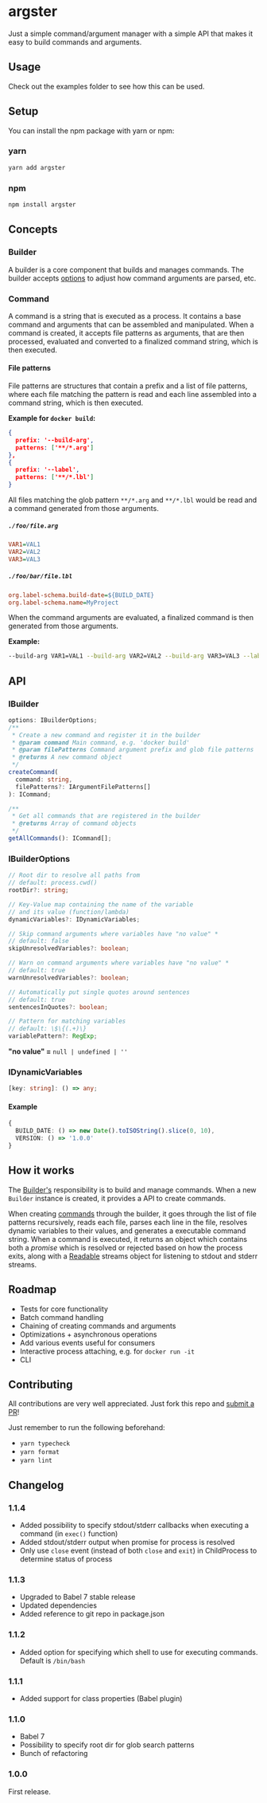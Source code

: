 # argster

Just a simple command/argument manager with a simple API that makes it easy to build commands and arguments.

## Usage

Check out the examples folder to see how this can be used.

## Setup

You can install the npm package with yarn or npm:

### yarn

```bash
yarn add argster
```

### npm

```bash
npm install argster
```

## Concepts

### Builder

A builder is a core component that builds and manages commands.
The builder accepts [options](#options) to adjust how command arguments are parsed, etc.

### Command

A command is a string that is executed as a process. It contains a base command and arguments that can be assembled and manipulated.
When a command is created, it accepts file patterns as arguments, that are then processed, evaluated and converted to
a finalized command string, which is then executed.

#### File patterns

File patterns are structures that contain a prefix and a list of file patterns, where each file matching the pattern is
read and each line assembled into a command string, which is then executed.

**Example for `docker build`:**

```json
{
  prefix: '--build-arg',
  patterns: ['**/*.arg']
},
{
  prefix: '--label',
  patterns: ['**/*.lbl']
}
```

All files matching the glob pattern `**/*.arg` and `**/*.lbl` would be read and a command generated from those arguments.

##### `./foo/file.arg`

```ini
VAR1=VAL1
VAR2=VAL2
VAR3=VAL3
```

##### `./foo/bar/file.lbl`

```ini
org.label-schema.build-date=${BUILD_DATE}
org.label-schema.name=MyProject
```

When the command arguments are evaluated, a finalized command is then generated from those arguments.

**Example:**

```bash
--build-arg VAR1=VAL1 --build-arg VAR2=VAL2 --build-arg VAR3=VAL3 --label org.label-schema.build-date=2018-08-03 --label org.label-schema.name=MyProject
```

## API

### IBuilder

```typescript
options: IBuilderOptions;
/**
 * Create a new command and register it in the builder
 * @param command Main command, e.g. 'docker build'
 * @param filePatterns Command argument prefix and glob file patterns
 * @returns A new command object
 */
createCommand(
  command: string,
  filePatterns?: IArgumentFilePatterns[]
): ICommand;

/**
 * Get all commands that are registered in the builder
 * @returns Array of command objects
 */
getAllCommands(): ICommand[];
```

### IBuilderOptions

```typescript
// Root dir to resolve all paths from
// default: process.cwd()
rootDir?: string;

// Key-Value map containing the name of the variable
// and its value (function/lambda)
dynamicVariables?: IDynamicVariables;

// Skip command arguments where variables have "no value" *
// default: false
skipUnresolvedVariables?: boolean;

// Warn on command arguments where variables have "no value" *
// default: true
warnUnresolvedVariables?: boolean;

// Automatically put single quotes around sentences
// default: true
sentencesInQuotes?: boolean;

// Pattern for matching variables
// default: \$\{(.+)\}
variablePattern?: RegExp;
```

**"no value" =** `null | undefined | ''`

### IDynamicVariables

```typescript
[key: string]: () => any;
```

#### Example

```typescript
{
  BUILD_DATE: () => new Date().toISOString().slice(0, 10),
  VERSION: () => '1.0.0'
}
```

## How it works

The [Builder's](#builder) responsibility is to build and manage commands. When a new `Builder` instance is created, it provides a API to create commands.

When creating [commands](#command) through the builder, it goes through the list of file patterns recursively, reads each file, parses each line in the file, resolves dynamic variables to their values, and generates a executable command string. When a command is executed, it returns an object which contains both a _promise_ which is resolved or rejected based on how the process exits, along with a [Readable](https://nodejs.org/api/stream.html#stream_readable_streams) streams object for listening to stdout and stderr streams.

## Roadmap

- Tests for core functionality
- Batch command handling
- Chaining of creating commands and arguments
- Optimizations + asynchronous operations
- Add various events useful for consumers
- Interactive process attaching, e.g. for `docker run -it`
- CLI

## Contributing

All contributions are very well appreciated. Just fork this repo and [submit a PR](https://help.github.com/articles/about-pull-requests/)!

Just remember to run the following beforehand:

- `yarn typecheck`
- `yarn format`
- `yarn lint`

## Changelog

### 1.1.4

- Added possibility to specify stdout/stderr callbacks when executing a command (in `exec()` function)
- Added stdout/stderr output when promise for process is resolved
- Only use `close` event (instead of both `close` and `exit`) in ChildProcess to determine status of process

### 1.1.3

- Upgraded to Babel 7 stable release
- Updated dependencies
- Added reference to git repo in package.json

### 1.1.2

- Added option for specifying which shell to use for executing commands. Default is `/bin/bash`

### 1.1.1

- Added support for class properties (Babel plugin)

### 1.1.0

- Babel 7
- Possibility to specify root dir for glob search patterns
- Bunch of refactoring

### 1.0.0

First release.
